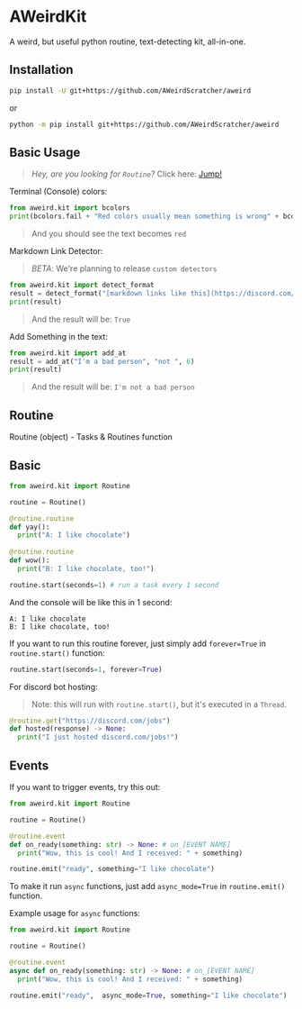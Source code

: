 # AWeirdKit
A weird, but useful python routine, text-detecting kit, all-in-one.


## Installation
```sh
pip install -U git+https://github.com/AWeirdScratcher/aweird
```
or
```sh
python -m pip install git+https://github.com/AWeirdScratcher/aweird
```

## Basic Usage
> *Hey, are you looking for `Routine`?* Click here: [Jump!](#Routine)

Terminal (Console) colors:
```py
from aweird.kit import bcolors
print(bcolors.fail + "Red colors usually mean something is wrong" + bcolors.end) # end the color
```
> And you should see the text becomes `red`

Markdown Link Detector:
> *BETA*: We're planning to release `custom detectors`
```py
from aweird.kit import detect_format
result = detect_format("[markdown links like this](https://discord.com/jobs)")
print(result)
```
> And the result will be: `True`

Add Something in the text:
```py
from aweird.kit import add_at
result = add_at("I'm a bad person", "not ", 6)
print(result)
```
> And the result will be: `I'm not a bad person`

## Routine
Routine (object) - Tasks & Routines function

## Basic
```py
from aweird.kit import Routine

routine = Routine()

@routine.routine
def yay():
  print("A: I like chocolate")
  
@routine.routine
def wow():
  print("B: I like chocolate, too!")

routine.start(seconds=1) # run a task every 1 second
```
And the console will be like this in 1 second:
```
A: I like chocolate
B: I like chocolate, too!
```
If you want to run this routine forever, just simply add `forever=True` in `routine.start()` function:
```py
routine.start(seconds=1, forever=True)
```
For discord bot hosting:
> Note: this will run with `routine.start()`, but it's executed in a `Thread`.
```py
@routine.get("https://discord.com/jobs")
def hosted(response) -> None:
  print("I just hosted discord.com/jobs!")
```


## Events
If you want to trigger events, try this out:
```py
from aweird.kit import Routine

routine = Routine()

@routine.event
def on_ready(something: str) -> None: # on_[EVENT NAME]
  print("Wow, this is cool! And I received: " + something)

routine.emit("ready", something="I like chocolate")
```
To make it run `async` functions, just add `async_mode=True` in `routine.emit()` function.

Example usage for `async` functions:
```py
from aweird.kit import Routine

routine = Routine()

@routine.event
async def on_ready(something: str) -> None: # on_[EVENT NAME]
  print("Wow, this is cool! And I received: " + something)

routine.emit("ready",  async_mode=True, something="I like chocolate")
```


